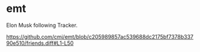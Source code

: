 # emt
Elon Musk following Tracker.

https://github.com/cmj/emt/blob/c205989857ac539688dc2175bf7378b33790e510/friends.diff#L1-L50
